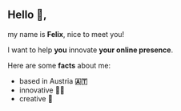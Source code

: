 ## Hello 👋,

my name is **Felix**, nice to meet you!

I want to help **you** innovate **your online presence**.

Here are some **facts** about me:

- based in Austria **🇦🇹**
- innovative **👨‍💻**
- creative **🎨**
